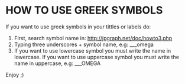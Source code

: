 HOW TO USE GREEK SYMBOLS
========================

If you want to use greek symbols in your tittles or labels do:

1) First, search symbol name in: http://jpgraph.net/doc/howto3.php
2) Typing three underscores + symbol name, e.g: ___omega
3) If you want to use lowercase symbol you must write the name in lowercase. 
   If you want to use uppercase symbol you must write the name in uppercase, e.g: ___OMEGA


Enjoy ;)

